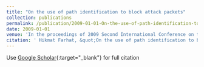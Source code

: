 ```yaml
---
title: "On the use of path identification to block attack packets"
collection: publications
permalink: /publication/2009-01-01-On-the-use-of-path-identification-to-block-attack-packets
date: 2009-01-01
venue: 'In the proceedings of 2009 Second International Conference on the Applications of Digital Information and Web Technologies'
citation: ' Hikmat Farhat, &quot;On the use of path identification to block attack packets.&quot; In the proceedings of 2009 Second International Conference on the Applications of Digital Information and Web Technologies, 2009.'
---
```

Use [Google Scholar](https://scholar.google.com/scholar?q=On+the+use+of+path+identification+to+block+attack+packets){:target="_blank"} for full citation